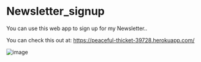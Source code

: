 # Newsletter_signup
You can use this web app to sign up for my Newsletter..

You can check this out at: https://peaceful-thicket-39728.herokuapp.com/

![image](https://user-images.githubusercontent.com/101353705/204124378-58ba5f9f-169f-4281-a5a3-37b24a79b23c.png)

